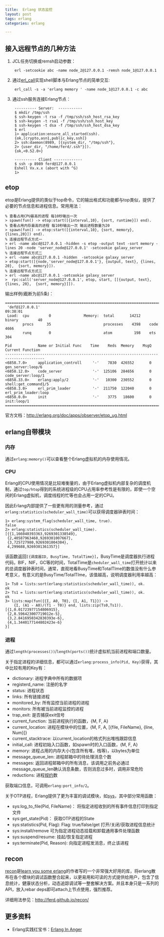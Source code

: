 ```yaml
---
title:  Erlang 状态监控
layout: post
tags: erlang
categories: erlang

---
```


## 接入远程节点的几种方法

1. JCL任务切换或remsh启动参数：

		erl -setcookie abc -name node_2@127.0.0.1 -remsh node_1@127.0.0.1
2. 通过[erl_call][]实现shell脚本与Erlang节点的简单交互:
	
		erl_call -s -a 'erlang memory ' -name node_1@127.0.0.1 -c abc

<!--more-->

3. 通过ssh服务连接Erlang节点：

		---------- Server:  -----------
		$ mkdir /tmp/ssh
		$ ssh-keygen -t rsa -f /tmp/ssh/ssh_host_rsa_key
		$ ssh-keygen -t rsa1 -f /tmp/ssh/ssh_host_key
		$ ssh-keygen -t dsa -f /tmp/ssh/ssh_host_dsa_key
		$ erl
		1> application:ensure_all_started(ssh).
		{ok,[crypto,asn1,public_key,ssh]}
		2> ssh:daemon(8989, [{system_dir, "/tmp/ssh"},
		2> {user_dir, "/home/ferd/.ssh"}]).
		{ok,<0.52.0>}
		
		---------- Client -------------
		$ ssh -p 8989 ferd@127.0.0.1
		Eshell Vx.x.x (abort with ^G)
		1>


## etop

etop是Erlang提供的类似于top命令，它的输出格式和功能都与top类似，提供了必要的节点信息和进程信息。常用用法：

	% 查看占用CPU最高的进程 每10秒输出一次
	> spawn(fun() -> etop:start([{interval,10}, {sort, runtime}]) end). 
	% 查看占用内存最高的进程 每10秒输出一次 输出进程数量为20
	> spawn(fun() -> etop:start([{interval,10}, {sort, memory}, {lines,20}]) end). 
	% 连接远程节点方式一
	> erl -name abcd@127.0.0.1 -hidden -s etop -output text -sort memory -lines 20 -node 'server_node@127.0.0.1' -setcookie galaxy_server
	% 连接远程节点方式二
	> erl -name abc@127.0.0.1 -hidden  -setcookie galaxy_server
	> etop:start([{node,'server_node@127.0.0.1'}, {output, text}, {lines, 20},  {sort, memory}]).
	% 连接远程节点方式三
	> erl -name abc@127.0.0.1 -setcookie galaxy_server
	>  rpc:call('server_node@127.0.0.1', etop, start, [[{output, text}, {lines, 20},  {sort, memory}]]).
	
输出样例(截断为前5条)：

	========================================================================================
	 'def@127.0.0.1'                                                           09:38:01
	 Load:  cpu         0               Memory:  total       14212    binary         40
	        procs      35                        processes    4398    code         4666
	        runq        0                        atom          198    ets           304
	
	Pid            Name or Initial Func    Time    Reds  Memory    MsgQ Current Function
	----------------------------------------------------------------------------------------
	<6858.7.0>     application_controll     '-'    7830  426552       0 gen_server:loop/6
	<6858.12.0>    code_server              '-'  125106  284656       0 code_server:loop/1
	<6858.33.0>    erlang:apply/2           '-'   10300  230552       0 shell:get_command1/5
	<6858.3.0>     erl_prim_loader          '-'  211750  122040       0 erl_prim_loader:loop
	<6858.0.0>     init                     '-'    3775   18600       0 init:loop/1
	========================================================================================

官方文档：http://erlang.org/doc/apps/observer/etop_ug.html

## erlang自带模块

### 内存

通过`erlang:memory()`可以查看整个Erlang虚拟机的内存使用情况。

### CPU

Erlang的CPU使用情况是比较难衡量的，由于Erlang虚拟机内部复杂的调度机制，通过`top/htop`得到的系统进程级的CPU占用率参考性是有限的，即使一个空闲的Erlang虚拟机，调度线程的忙等也会占用一定的CPU。

因此Erlang内部提供了一些更有用的测量参考，通过`erlang:statistics(scheduler_wall_time)`可以获得调度器钟表时间：

```
1> erlang:system_flag(scheduler_wall_time, true).
false
2> erlang:statistics(scheduler_wall_time).
[{{1,166040393363,9269301338549},
 {2,40587963468,9269301007667},
 {3,725727980,9269301004304},
 4,299688,9269301361357}]
```
	 

该函数返回`[{调度器ID, BusyTime, TotalTime}]`，BusyTime是调度器执行进程代码，BIF，NIF，GC等的时间，TotalTime是`cheduler_wall_time`打开统计以来的总调度器钟表时间，通常，直观地看BusyTime和TotalTIme的数值没有什么参考意义，有意义的是BusyTime/TotalTIme，该值越高，说明调度器利用率越高：

```
1> Ts0 = lists:sort(erlang:statistics(scheduler_wall_time)), ok.
ok	
2> Ts1 = lists:sort(erlang:statistics(scheduler_wall_time)), ok.
ok	
3> lists:map(fun({{I, A0, T0}, {I, A1, T1}}) -> 
	{I, (A1 - A0)/(T1 - T0)} end, lists:zip(Ts0,Ts1)).
[{1,0.01723977154806915},	
 {2,8.596423007719012e-5},	
 {3,2.8416950342830393e-6},	
 {4,1.3440177144802423e-6}
}]
```

### 进程

通过`length(processes())`/`length(ports())`统计虚拟机当前进程和端口数量。

关于指定进程的详细信息，都可以通过`erlang:process_info(Pid, Key)`获得，其中比较有用的Key有：

- dictionary: 			进程字典中所有的数据项
- registerd_name: 	注册的名字
- status:				进程状态
- links: 				所有链接进程
- monitored_by:		所有监控当前进程的进程
- monitors:			所有被当前进程监控的进程
- trap_exit:			是否捕获exit信号
- current_function:	当前进程执行的函数，{M, F, A}
- current_location:	进程在模块中的位置，{M, F, A, [{file, FileName}, {line, Num}]}
- current_stacktrace:  以current_location的格式列出堆栈跟踪信息
- initial_call:			进程初始入口函数，如spawn时的入口函数，{M, F, A}
- memory:			进程占用的内存大小(包含所有堆，栈等)，以bytes为单位
- message_queue_len: 进程邮箱中的待处理消息个数
- messages:			返回进程邮箱中的所有消息，该调用之前务必通过message_queue_len确认消息条数，否则消息过多时，调用非常危险
- reductions:			进程[规约](http://www.cnblogs.com/zhengsyao/p/how_erlang_does_scheduling_translation.html)数

获取端口信息，可调用`erlang:port_info/2`。

关于OTP进程，Erlang提供了更为丰富的调试模块，如[sys](http://erlang.org/doc/man/sys.html)，其中部分常用函数：

- sys:log_to_file(Pid, FileName)：	将指定进程收到的所有事件信息打印到指定文件
- sys:get_state(Pid)：				获取OTP进程的State
- sys:statistics(Pid, Flag):			Flag: true/false/get 打开/关闭/获取进程信息统计
- sys:install/remove				可为指定进程动态挂载和卸载通用事件处理函数
- sys:suspend/resume:			挂起/恢复指定进程
- sys:terminate(Pid, Reason):		向指定进程发消息，终止该进程


## recon

[recon][]是[learn you some erlang][]的作者写的一个非常强大好用的库，将erlang散布在各个模块的调试函数整合起来，以更易用和可读的方式提供给用户，包含了信息统计，健康状态分析，动态追踪调试等一整套解决方案。并且本身只是一系列的API，放入rebar deps即可attach上节点使用，强烈推荐。

详细用法参见：http://ferd.github.io/recon/

## 更多资料

- Erlang实践红宝书：[Erlang In Anger][]



[erl_call]: http://erlang.org/doc/man/erl_call.html
[recon]: https://github.com/ferd/recon
[Erlang In Anger]: http://pan.baidu.com/s/1gfCZBKf
[learn you some erlang]: http://learnyousomeerlang.com/

